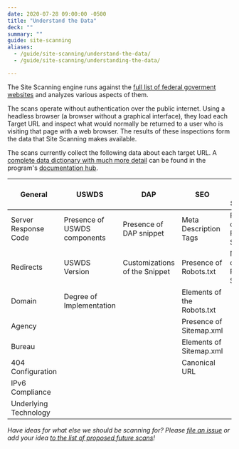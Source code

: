 ```yaml
---
date: 2020-07-28 09:00:00 -0500
title: "Understand the Data"
deck: ""
summary: ""
guide: site-scanning
aliases:
  - /guide/site-scanning/understand-the-data/
  - /guide/site-scanning/understanding-the-data/

---
```


The Site Scanning engine runs against the [full list of federal goverment websites](https://github.com/GSA/federal-website-index) and analyzes various aspects of them.  

The scans operate without authentication over the public internet. Using a headless browser (a browser without a graphical interface), they load each Target URL and inspect what would normally be returned to a user who is visiting that page with a web browser.  The results of these inspections form the data that Site Scanning makes available. 

The scans currently collect the following data about each target URL.  A [complete data dictionary with much more detail](https://github.com/GSA/site-scanning-documentation/blob/main/data/Site_Scanning_Data_Dictionary.csv) can be found in the program's [documentation hub](https://github.com/GSA/site-scanning-documentation).


| General  |  USWDS | DAP  | SEO  | Third Party Services  |
|---|---|---|---|---|
| Server Response Code  | Presence of USWDS components  | Presence of DAP snippet | Meta Description Tags  | Presence of Third Party Services  |
| Redirects  |  USWDS Version | Customizations of the Snippet  | Presence of Robots.txt  | Number of Third Party Services   |
| Domain  |  Degree of Implementation |   |  Elements of the Robots.txt |   |
|  Agency |   |   | Presence of Sitemap.xml  |   |
| Bureau  |   |   | Elements of Sitemap.xml  |   |
|  404 Configuration |   |   |  Canonical URL |   |
|  IPv6 Compliance |   |   |   |   |
|  Underlying Technology |   |   |   |   |

_Have ideas for what else we should be scanning for? Please [file an issue](https://github.com/gsa/site-scanning/issues) or add your idea [to the list of proposed future scans](https://github.com/GSA/site-scanning-documentation/blob/main/pages/candidate-scans.md)!_
